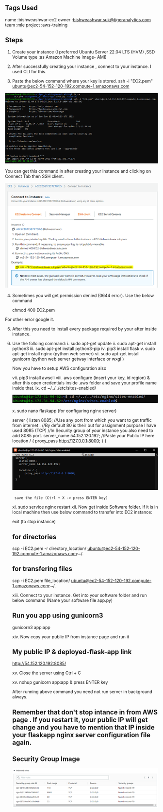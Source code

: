 ## Tags Used
name	:bishweashwar-ec2
owner	:bishweashwar.suk@tigeranalytics.com
team	:mle
project	:aws-training

## Steps 

1. Create your instance (I preferred Ubuntu Server 22.04 LTS (HVM) ,SSD Volume type ;as Amazon Machine Image- AMI)

2. After successfully creating your instance , connect to your instance. I used CLI for this.

3. Paste the below command where your key is stored.
ssh -i "EC2.pem" ubuntu@ec2-54-152-120-192.compute-1.amazonaws.com

![](images/connect-instance.PNG)

You can get this command in after creating your instance and clicking on Connect Tab then SSH client.

![](images/key-pair-command-location.PNG)

4. Sometimes you will get permission denied (0644 error). Use the below command

    chmod 400 EC2.pem

For other error google it.

5. After this you need to install every package required by your after inside instance.

6. Use the folloing command:
    i. sudo apt-get update
    ii. sudo apt-get install python3
    iii. sudo apt-get install python3-pip
    iv. pip3 install flask
    v. sudo apt-get install nginx (python web server)
    vi. sudo apt-get install gunicorn (python web server getway interface or wxgi )
    
    Now you have to setup AWS configuration also

    vii. pip3 install awscli
    viii. aws configure (insert your key, id region) & after this open credentials inside .aws folder and  save your profile name inside  that.
    ix. cd ~/../../etc/sites-enabled/

    ![](images/nginx-server-location.PNG)

    x. sudo nano flaskapp (for configuring nginx server)

      server {
        listen 8085; //Use any port from which you want to get traffic from internet . 
                    //By default 80  is their but for assignment purpose I have used 8085 (TCP)
                    //In Security group of your instance you also need  to add 8085 port.
        server_name 54.152.120.192; //Paste your Public IP here
        location / {
        proxy_pass http://127.0.0.1:8000;
            }
        }

    ![](images/nginx-server-code.PNG)

        save the file (Ctrl + X -> press ENTER key)
        
    xi. sudo service nginx restart
    xii. Now get inside Software folder. If it is in local machine then use below command to transfer into EC2 instance:

    exit (to stop instance)
    ## for directories
    scp -i EC2.pem -r directory_location/ ubuntu@ec2-54-152-120-192.compute-1.amazonaws.com:~/.   
    
    ## for transfering files
    scp -i EC2.pem file_location/ ubuntu@ec2-54-152-120-192.compute-1.amazonaws.com:~/.
    
    xiii. Connect to your instance. Get into your software folder and run below command (Name your software file app.py)

    ## Run you app using gunicorn3
    gunicorn3 app:app

    xiv. Now  copy your public IP from instance page and run it 
    
    
    ## My public IP & deployed-flask-app link
    http://54.152.120.192:8085/ 



    xv. Close the server using 
    Ctrl + C
    
    xv. nohup gunicorn app:app & 
        press ENTER key

    After running above command you need not run server in background always.

    ## Remember that don't stop intance in from AWS page . If you restart it, your public IP will get change and you have  to mention that IP inside your flaskapp nginx server configuration file again.


    ## Security Group Image
    ![](images/security-groups.PNG)
